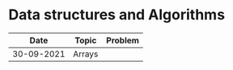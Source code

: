 # Data structures and Algorithms
|   Date   |  Topic  |  Problem  |
| -------- | ------- | --------- |
|30-09-2021| Arrays  |           |

